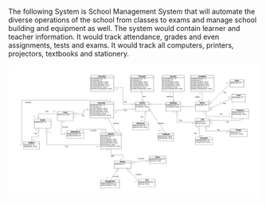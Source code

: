 The following System is School Management System that will automate the diverse operations of the school from classes to exams and manage school building and equipment as well. The system would contain learner and teacher information. It would track attendance, grades and even assignments, tests and exams.
It would track all computers, printers, projectors, textbooks and stationery.
 
 ![](UMLDiagram.png)

